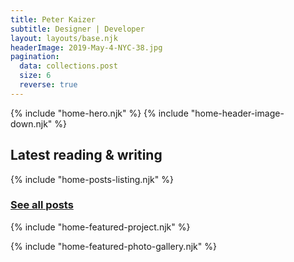 ```yaml
---
title: Peter Kaizer
subtitle: Designer | Developer
layout: layouts/base.njk
headerImage: 2019-May-4-NYC-38.jpg
pagination:
  data: collections.post
  size: 6
  reverse: true
---
```

{% include "home-hero.njk" %}
{% include "home-header-image-down.njk" %}

<section class="posts" id="follow">

<h1><i class="fal fa-pencil"></i> Latest reading & writing</h1>
{% include "home-posts-listing.njk" %}
<div class="home-see-all"><h3><a href="/journal">See all posts <i class="fa fa-arrow-right fa=2x" aria-hidden="true"></i></a></h3></div>
</section>

{% include "home-featured-project.njk" %}

{% include "home-featured-photo-gallery.njk" %}